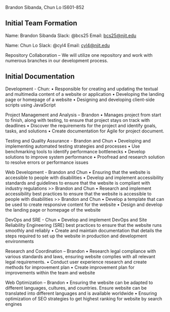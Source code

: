 Brandon Sibanda, Chun Lo
IS601-852

## Initial Team Formation 

Name: Brandon Sibanda
Slack: @bcs25
Email: bcs25@njit.edu

Name: Chun Lo
Slack: @cyl4 
Email: cyl4@njit.edu


Repository Collaboration – We will utilize one repository and work with numerous branches in our development process.

## Initial Documentation

Development - Chun:
•	Responsible for creating and updating the textual and multimedia content of a website or application
•	Developing the landing page or homepage of a website
•	Designing and developing client-side scripts using JavaScript

Project Management and Analysis – Brandon
•	Manages project from start to finish, along with testing, to ensure that project stays on track with deadlines
•	Discover the requirements for the project and identify goals, tasks, and solutions
•	Create documentation for Agile for project document.

Testing and Quality Assurance - Brandon and Chun
•	Developing and implementing automated testing strategies and processes
•	Use benchmarking tools to identify performance bottlenecks
•	Develop solutions to improve system performance
•	Proofread and research solution to resolve errors or performance issues

Web Development - Brandon and Chun
•	Ensuring that the website is accessible to people with disabilities
•	Develop and implement accessibility standards and guidelines to ensure that the website is compliant with industry regulations >> Brandon and Chun
•	Research and implement accessibility best practices to ensure that the website is accessible to people with disabilities >> Brandon and Chun
•	Develop a template that can be used to create responsive content for the website
•	Design and develop the landing page or homepage of the website

DevOps and SRE - Chun
•	Develop and implement DevOps and Site Reliability Engineering (SRE) best practices to ensure that the website runs smoothly and reliably
•	Create and maintain documentation that details the steps required to set up the website in production and development environments

Research and Coordination – Brandon
•	Research legal compliance with various standards and laws, ensuring website complies with all relevant legal requirements.
•	Conduct user experience research and create methods for improvement plan
•	Create improvement plan for improvements within the team and website

Web Optimization – Brandon
•	Ensuring the website can be adapted to different languages, cultures, and countries. Ensure website can be translated into different languages and is available worldwide
•	Ensuring optimization of SEO strategies to get highest ranking for website by search engines
